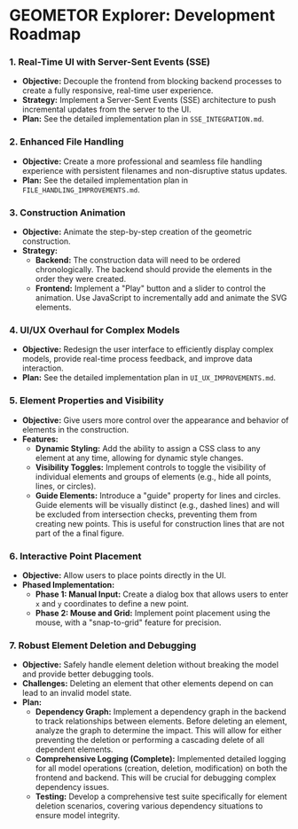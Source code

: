 # GEOMETOR Explorer: Development Roadmap

### 1. Real-Time UI with Server-Sent Events (SSE)

-   **Objective:** Decouple the frontend from blocking backend processes to create a fully responsive, real-time user experience.
-   **Strategy:** Implement a Server-Sent Events (SSE) architecture to push incremental updates from the server to the UI.
-   **Plan:** See the detailed implementation plan in `SSE_INTEGRATION.md`.

### 2. Enhanced File Handling

-   **Objective:** Create a more professional and seamless file handling experience with persistent filenames and non-disruptive status updates.
-   **Plan:** See the detailed implementation plan in `FILE_HANDLING_IMPROVEMENTS.md`.

### 3. Construction Animation

-   **Objective:** Animate the step-by-step creation of the geometric construction.
-   **Strategy:**
    -   **Backend:** The construction data will need to be ordered chronologically. The backend should provide the elements in the order they were created.
    -   **Frontend:** Implement a "Play" button and a slider to control the animation. Use JavaScript to incrementally add and animate the SVG elements.

### 4. UI/UX Overhaul for Complex Models

-   **Objective:** Redesign the user interface to efficiently display complex models, provide real-time process feedback, and improve data interaction.
-   **Plan:** See the detailed implementation plan in `UI_UX_IMPROVEMENTS.md`.

### 5. Element Properties and Visibility

-   **Objective:** Give users more control over the appearance and behavior of elements in the construction.
-   **Features:**
    -   **Dynamic Styling:** Add the ability to assign a CSS class to any element at any time, allowing for dynamic style changes.
    -   **Visibility Toggles:** Implement controls to toggle the visibility of individual elements and groups of elements (e.g., hide all points, lines, or circles).
    -   **Guide Elements:** Introduce a "guide" property for lines and circles. Guide elements will be visually distinct (e.g., dashed lines) and will be excluded from intersection checks, preventing them from creating new points. This is useful for construction lines that are not part of the a final figure.

### 6. Interactive Point Placement

-   **Objective:** Allow users to place points directly in the UI.
-   **Phased Implementation:**
    -   **Phase 1: Manual Input:** Create a dialog box that allows users to enter `x` and `y` coordinates to define a new point.
    -   **Phase 2: Mouse and Grid:** Implement point placement using the mouse, with a "snap-to-grid" feature for precision.

### 7. Robust Element Deletion and Debugging

-   **Objective:** Safely handle element deletion without breaking the model and provide better debugging tools.
-   **Challenges:** Deleting an element that other elements depend on can lead to an invalid model state.
-   **Plan:**
    -   **Dependency Graph:** Implement a dependency graph in the backend to track relationships between elements. Before deleting an element, analyze the graph to determine the impact. This will allow for either preventing the deletion or performing a cascading delete of all dependent elements.
    -   **Comprehensive Logging (Complete):** Implemented detailed logging for all model operations (creation, deletion, modification) on both the frontend and backend. This will be crucial for debugging complex dependency issues.
    -   **Testing:** Develop a comprehensive test suite specifically for element deletion scenarios, covering various dependency situations to ensure model integrity.

